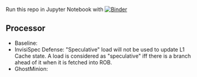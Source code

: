 
Run this repo in Jupyter Notebook with [![Binder](https://mybinder.org/badge_logo.svg)](https://mybinder.org/v2/gh/yuhengy/SHD-SpectreDemo/HEAD?urlpath=%2Fdoc%2Ftree%2Findex.ipynb)




## Processor

- Baseline:
- InvisiSpec Defense: "Speculative" load will not be used to update L1 Cache state. A load is considered as "speculative" iff there is a branch ahead of it when it is fetched into ROB.
- GhostMinion:


